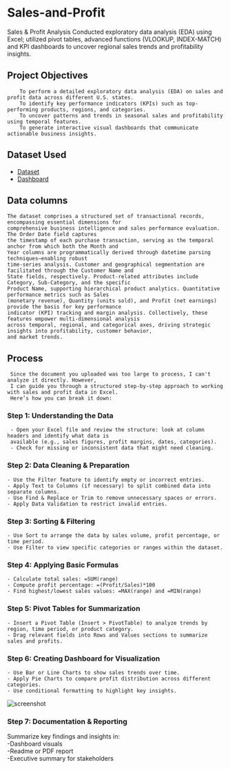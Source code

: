 # Sales-and-Profit
Sales &amp; Profit Analysis Conducted exploratory data analysis (EDA) using Excel; utilized pivot tables, advanced functions (VLOOKUP, INDEX-MATCH) and KPI dashboards to uncover regional sales trends and profitability insights.
## Project Objectives
        To perform a detailed exploratory data analysis (EDA) on sales and profit data across different U.S. states.
        To identify key performance indicators (KPIs) such as top-performing products, regions, and categories.
        To uncover patterns and trends in seasonal sales and profitability using temporal features.
        To generate interactive visual dashboards that communicate actionable business insights.
## Dataset Used
  - <a href="https://github.com/hariharanr8/Sales-and-Profit/blob/main/project2(Sales%20and%20Profit%20Data)data.xlsx">Dataset</a>
  - <a href="https://github.com/hariharanr8/Sales-and-Profit/blob/main/project2(Sales%20and%20Profit%20Data).xlsx">Dashboard</a>
## Data columns
    The dataset comprises a structured set of transactional records, encompassing essential dimensions for 
    comprehensive business intelligence and sales performance evaluation. The Order Date field captures 
    the timestamp of each purchase transaction, serving as the temporal anchor from which both the Month and
    Year columns are programmatically derived through datetime parsing techniques—enabling robust 
    time-series analysis. Customer and geographical segmentation are facilitated through the Customer Name and 
    State fields, respectively. Product-related attributes include Category, Sub-Category, and the specific 
    Product Name, supporting hierarchical product analytics. Quantitative performance metrics such as Sales 
    (monetary revenue), Quantity (units sold), and Profit (net earnings) provide the basis for key performance 
    indicator (KPI) tracking and margin analysis. Collectively, these features empower multi-dimensional analysis 
    across temporal, regional, and categorical axes, driving strategic insights into profitability, customer behavior, 
    and market trends.
## Process
     Since the document you uploaded was too large to process, I can't analyze it directly. However, 
     I can guide you through a structured step-by-step approach to working with sales and profit data in Excel. 
     Here’s how you can break it down:
### Step 1: Understanding the Data
     - Open your Excel file and review the structure: look at column headers and identify what data is 
     available (e.g., sales figures, profit margins, dates, categories).
     - Check for missing or inconsistent data that might need cleaning.

### Step 2: Data Cleaning & Preparation
    - Use the Filter feature to identify empty or incorrect entries.
    - Apply Text to Columns (if necessary) to split combined data into separate columns.
    - Use Find & Replace or Trim to remove unnecessary spaces or errors.
    - Apply Data Validation to restrict invalid entries.

### Step 3: Sorting & Filtering
    - Use Sort to arrange the data by sales volume, profit percentage, or time period.
    - Use Filter to view specific categories or ranges within the dataset.

### Step 4: Applying Basic Formulas
    - Calculate total sales: =SUM(range)
    - Compute profit percentage: =(Profit/Sales)*100
    - Find highest/lowest sales values: =MAX(range) and =MIN(range)

### Step 5: Pivot Tables for Summarization
    - Insert a Pivot Table (Insert > PivotTable) to analyze trends by region, time period, or product category.
    - Drag relevant fields into Rows and Values sections to summarize sales and profits.

### Step 6: Creating Dashboard for Visualization
    - Use Bar or Line Charts to show sales trends over time.
    - Apply Pie Charts to compare profit distribution across different categories.
    - Use conditional formatting to highlight key insights.
![screenshot](https://github.com/user-attachments/assets/bcd9284b-6b14-4049-808a-2812d544291e)

### Step 7: Documentation & Reporting
Summarize key findings and insights in:</br>
    -Dashboard visuals</br>
    -Readme or PDF report</br>
    -Executive summary for stakeholders</br>



